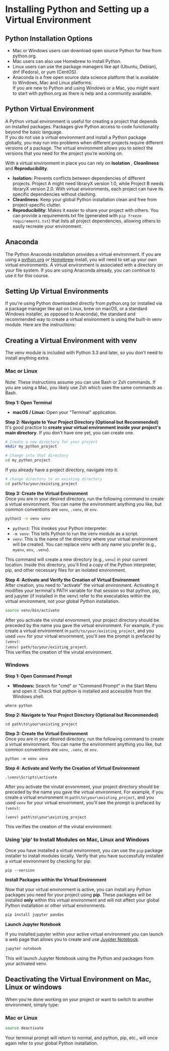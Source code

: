 # Installing Python and Setting up a Virtual Environment

## Python Installation Options

- Mac or Windows users can download open source Python for free from
python.org.  
- Mac users can also use Homebrew to install Python.  
- Linux users can use the package managers like apt (Ubuntu, Debian), dnf
(Fedora), or yum (CentOS).  
- Anaconda is a free open source data science platform that is available to
Windows, Mac and Linux platforms.  
If you are new to Python and using Windows or a Mac, you might want to start with
python.org as there is help and a community available.

## Python Virtual Environment

A Python virtual environment is useful for creating a project that depends on installed packages. Packages give Python access to code functionality beyond the basic language.  
If you do not use a virtual environment and install a Python package globally, you may run into problems when different projects require different versions of a package. The virtual environment allows you to select the versions that you need for the project you’re working on.  

With a virtual environment in place you can rely on **Isolation** , **Cleanliness** and **Reproducibility**.  
- **Isolation:** Prevents conflicts between dependencies of different projects. Project A might need libraryX version 1.0, while Project B needs libraryX version
2.0. With virtual environments, each project can have its specific dependencies
without clashing.
- **Cleanliness**: Keep your global Python installation clean and free from
project-specific clutter.
- **Reproducibility**: Makes it easier to share your project with others. You can provide a requirements.txt file (generated with `pip freeze requirements.txt`) that lists all project dependencies, allowing others to
easily recreate your environment.

## Anaconda

The Python Anaconda installation provides a virtual environment. If you are using a
[python.org](https://www.python.org/) or [Homebrew](https://docs.brew.sh/Homebrew-and-Python) install, you will need to set up your own virtual environments.
A virtual environment is associated with a directory on your file system.
If you are using Anaconda already, you can continue to use it for this course.

## Setting Up Virtual Environments

If you're using Python downloaded directly from python.org (or installed via a
package manager like apt on Linux, brew on macOS, or a standard Windows installer,
as opposed to Anaconda), the standard and recommended way to create a virtual
environment is using the built-in venv module.
Here are the instructions:

## Creating a Virtual Environment with venv
The venv module is included with Python 3.3 and later, so you don't need to install
anything extra.

### Mac or Linux 

Note: These instructions assume you can use Bash or Zsh commands. If you are using a Mac, you likely use Zsh which uses the same commands as Bash. 
 
**Step 1: Open Terminal**  
- **macOS / Linux:** Open your "Terminal" application.  

**Step 2: Navigate to Your Project Directory (Optional but Recommended)**  
It's good practice to **create your virtual environment inside your project's main
directory**. If you don't have one yet, you can create one.  

```bash
# Create a new directory for your project
mkdir my_python_project 

# Change into that directory 
cd my_python_project
```

If you already have a project directory, navigate into it:  

```bash
# change directory to an existing directory
cd path/to/your/existing_project
```

**Step 3: Create the Virtual Environment**  
Once you are in your desired directory, run the following command to create a virtual environment. You can name the environment anything you like, but common
conventions are `venv`, `.venv`, or `env`.  

```bash
python3 -m venv venv
```

- `python3`: This invokes your Python interpreter. 
- `-m venv`: This tells Python to run the venv module as a script.   
- `venv`: This is the name of the directory where your virtual environment will be
created. You can replace venv with any name you prefer (e.g., `myenv`, `env`,
`.venv`). 

This command will create a new directory (e.g., `venv`) in your current location. Inside this directory, you'll find a copy of the Python interpreter, pip, and other necessary files for an isolated environment.  

**Step 4: Activate and Verify the Creation of Virtual Environment**  
After creation, you need to "activate" the virtual environment. Activating it modifies your terminal's PATH variable for that session so that python, pip, and jupyter (if installed in the venv) refer to the executables within the virtual environment, not your global Python installation.  

```bash
source venv/bin/activate
```
After you activate the virutal envornment, your project directory should be preceded by the
name you gave the virtual environment.  For example, if you create a virtual environment in 
`path/to/your/existing_project`, and you used `venv` for your virtual envornment, you'll see the prompt is prefaced by `(venv)`:   
`(venv) path/to/your/existing_project`.  
This verifies the creation of the virutal environment.  



### Windows
**Step 1: Open Command Prompt**  
- **Windows:** Search for "cmd" or "Command Prompt" in the Start Menu and open it.
Check that python is installed and accessible from the Windows shell.

```shell
where python
```
**Step 2: Navigate to Your Project Directory (Optional but Recommended)**  

```shell
cd path\to\your\existing_project
```

**Step 3: Create the Virtual Environment**  
Once you are in your desired directory, run the following command to create a virtual environment. You can name the environment anything you like, but common
conventions are `venv`, `.venv`, or `env`.  

```shell
python -m venv venv
```

**Step 4: Activate and Verify the Creation of Virtual Environment**  

```shell
.\venv\Scripts\activate
```
After you activate the virutal envornment, your project directory should be preceded by the
name you gave the virtual environment.  For example, if you create a virtual environment in 
`path\to\your\existing_project`, and you used `venv` for your virtual envornment, you'll see the prompt is prefaced by `(venv)`:

```shell
(venv) path\to\your\existing_project
```

This verifies the creation of the virutal environment.

### Using 'pip' to Install Modules on Mac, Linux and Windows

Once you have installed a virtual environment, you can use the `pip` package installer to
install modules locally.  Verify that you have successfully installed a virtual environment 
by checking for pip.

```
pip --version
```

**Install Packages within the Virtual Environment**  

Now that your virtual environment is active, you can install any Python packages you need for your project using **pip**. These packages will be installed **only** within this virtual environment and will not affect your global Python installation or other virtual environments.  

```bash
pip install jupyter pandas
```

**Launch Jupyter Notebook**  

If you installed jupyter within your active virtual environment you can launch a web page that allows you to create and use [Juypter Notebook](https://docs.jupyter.org/en/latest/). 

```bash
jupyter notebook
```

This will launch Jupyter Notebook using the Python and packages from your activated
venv.  

## Deactivating the Virtual Environment on Mac, Linux or windows
When you're done working on your project or want to switch to another environment,
simply type:

### Mac or Linux
```bash or shell
source deactivate
```


Your terminal prompt will return to normal, and python, pip, etc., will once again refer to your global Python installation.


